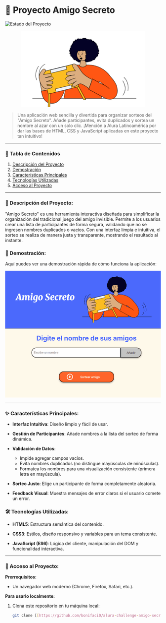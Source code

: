 # 🎲 Proyecto Amigo Secreto

![Estado del Proyecto](https://img.shields.io/badge/STATUS-FINALIZADO-green?style=for-the-badge)

<p align="center">
  <img src="assets/amigo-secreto.png" alt="Banner Amigo Secreto" width="400"/>
</p>

> Una aplicación web sencilla y divertida para organizar sorteos del "Amigo Secreto". Añade participantes, evita duplicados y sortea un nombre al azar con un solo clic.
> ¡Mención a Alura Latinoamérica por dar las bases de HTML, CSS y JavaScript aplicadas en este proyecto tan intuitivo!

---

### 📜 Tabla de Contenidos
1. [Descripción del Proyecto](#-descripción-del-proyecto)
2. [Demostración](#-demostración)
3. [Características Principales](#-características-principales)
4. [Tecnologías Utilizadas](#-tecnologías-utilizadas)
5. [Acceso al Proyecto](#-acceso-al-proyecto)

---

### 📝 Descripción del Proyecto:
"Amigo Secreto" es una herramienta interactiva diseñada para simplificar la organización del tradicional juego del amigo invisible. Permite a los usuarios crear una lista de participantes de forma segura, validando que no se ingresen nombres duplicados o vacíos. Con una interfaz limpia e intuitiva, el sorteo se realiza de manera justa y transparente, mostrando el resultado al instante.

### 🎥 Demostración:
Aquí puedes ver una demostración rápida de cómo funciona la aplicación:

![GIF Demostración](assets/demo.gif)

---

### ✨ Características Principales:
- **Interfaz Intuitiva**: Diseño limpio y fácil de usar.

- **Gestión de Participantes**: Añade nombres a la lista del sorteo de forma dinámica.

- **Validación de Datos**:
    - Impide agregar campos vacíos.
    - Evita nombres duplicados (no distingue mayúsculas de minúsculas).
    - Formatea los nombres para una visualización consistente (primera letra en mayúscula).

- **Sorteo Justo**: Elige un participante de forma completamente aleatoria.

- **Feedback Visual**: Muestra mensajes de error claros si el usuario comete un error.

### 🛠️ Tecnologías Utilizadas:
- **HTML5**: Estructura semántica del contenido.

- **CSS3**: Estilos, diseño responsivo y variables para un tema consistente.

- **JavaScript (ES6)**: Lógica del cliente, manipulación del DOM y funcionalidad interactiva.

---

### 🚀 Acceso al Proyecto:

**Prerrequisitos:**
- Un navegador web moderno (Chrome, Firefox, Safari, etc.).

**Para usarlo localmente:**
1. Clona este repositorio en tu máquina local:
   ```bash
   git clone [[https://github.com/bonifaci0/alura-challenge-amigo-secreto.git](https://github.com/bonifaci0/alura-challenge-amigo-secreto.git)]
